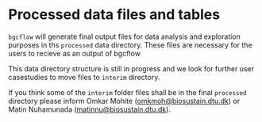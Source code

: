 # Processed data files and tables

`bgcflow` will generate final output files for data analysis and exploration purposes in ths `processed` data directory. These files are necessary for the users to recieve as an output of bgcflow

This data directory structure is still in progress and we look for further user casestudies to move files to `interim` directory.

If you think some of the `interim` folder files shall be in the final `processed` directory please inform Omkar Mohite (omkmoh@biosustain.dtu.dk) or Matin Nuhamunada (matinnu@biosustain.dtu.dk). 